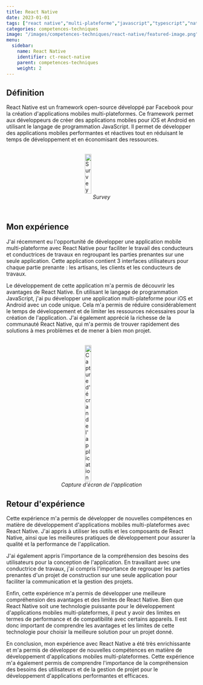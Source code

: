 ```yaml
---
title: React Native
date: 2023-01-01
tags: ["react native","multi-plateforme","javascript","typescript","native","mobile","application","ios","android","application mobile","application multi-plateforme"]
categories: competences-techniques
image: "/images/competences-techniques/react-native/featured-image.png"
menu:
  sidebar:
    name: React Native
    identifier: ct-react-native
    parent: competences-techniques
    weight: 2
---
```


## Définition
React Native est un framework open-source développé par Facebook pour la création d'applications mobiles multi-plateformes. Ce framework permet aux développeurs de créer des applications mobiles pour iOS et Android en utilisant le langage de programmation JavaScript. Il permet de développer des applications mobiles performantes et réactives tout en réduisant le temps de développement et en économisant des ressources.<div style="display: flex; flex-direction: column; align-items: center; justify-content: center; margin: 30px;">
  <img onclick="window.open('/images/competences-techniques/react-native/survey.png')" src="/images/competences-techniques/react-native/survey.png" width="20%" style="align-self: center; cursor: pointer;" alt="Survey" title="Cliquer pour zoomer" />
  <i>Survey</i>
</div>

## Mon expérience
J'ai récemment eu l'opportunité de développer une application mobile multi-plateforme avec React Native pour faciliter le travail des conducteurs et conductrices de travaux en regroupant les parties prenantes sur une seule application. Cette application contient 3 interfaces utilisateurs pour chaque partie prenante : les artisans, les clients et les conducteurs de travaux.

Le développement de cette application m'a permis de découvrir les avantages de React Native. En utilisant le langage de programmation JavaScript, j'ai pu développer une application multi-plateforme pour iOS et Android avec un code unique. Cela m'a permis de réduire considérablement le temps de développement et de limiter les ressources nécessaires pour la création de l'application. J'ai également apprécié la richesse de la communauté React Native, qui m'a permis de trouver rapidement des solutions à mes problèmes et de mener à bien mon projet.

<div style="display: flex; flex-direction: column; align-items: center; justify-content: center; margin: 30px;">
  <img onclick="window.open('/images/competences-techniques/react-native/interface-documents.png')" src="/images/competences-techniques/react-native/interface-documents.png" width="20%" style="align-self: center; cursor: pointer;" alt="Capture d'écran de l'application" title="Cliquer pour zoomer" />
  <i>Capture d'écran de l'application</i>
</div>

## Retour d'expérience
Cette expérience m'a permis de développer de nouvelles compétences en matière de développement d'applications mobiles multi-plateformes avec React Native. J'ai appris à utiliser les outils et les composants de React Native, ainsi que les meilleures pratiques de développement pour assurer la qualité et la performance de l'application.

J'ai également appris l'importance de la compréhension des besoins des utilisateurs pour la conception de l'application. En travaillant avec une conductrice de travaux, j'ai compris l'importance de regrouper les parties prenantes d'un projet de construction sur une seule application pour faciliter la communication et la gestion des projets.

Enfin, cette expérience m'a permis de développer une meilleure compréhension des avantages et des limites de React Native. Bien que React Native soit une technologie puissante pour le développement d'applications mobiles multi-plateformes, il peut y avoir des limites en termes de performance et de compatibilité avec certains appareils. Il est donc important de comprendre les avantages et les limites de cette technologie pour choisir la meilleure solution pour un projet donné.

En conclusion, mon expérience avec React Native a été très enrichissante et m'a permis de développer de nouvelles compétences en matière de développement d'applications mobiles multi-plateformes. Cette expérience m'a également permis de comprendre l'importance de la compréhension des besoins des utilisateurs et de la gestion de projet pour le développement d'applications performantes et efficaces.
